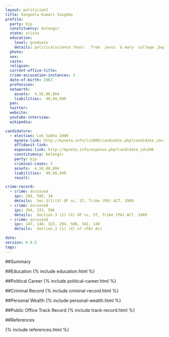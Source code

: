 ```yaml
---
layout: politician2
title: Sangeeta Kumari Singdeo
profile: 
  party: bjp
  constituency: bolangir
  state: orissa
  education: 
    level: graduate
    details: politicalscience (hon).  from  jesus  & mary  college ,bapu dham chanyakyapuri,new delhi(delhi university) in the  year  1983
  photo: 
  sex: 
  caste: 
  religion: 
  current-office-title: 
  crime-accusation-instances: 3
  date-of-birth: 1963
  profession: 
  networth: 
    assets:  4,56,88,804
    liabilities:  49,94,940
  pan: 
  twitter: 
  website: 
  youtube-interview: 
  wikipedia: 

candidature: 
  - election: Lok Sabha 2009
    myneta-link: http://myneta.info/ls2009/candidate.php?candidate_id=296
    affidavit-link: 
    expenses-link: http://myneta.info/expense.php?candidate_id=296
    constituency: bolangir 
    party: bjp
    criminal-cases: 3
    assets:  4,56,88,804
    liabilities:  49,94,940
    result:  

crime-record: 
  - crime: accussed
    ipc: 294, 506, 34
    details:  Sec.3(1)(X) OF sc, ST, Tribe (PA) ACT, 1989  
  - crime: accussed
    ipc: 294, 323, 506
    details:  Section.3 (1) (X) OF sc, ST, Tribe (PA) ACT, 1989  
  - crime: accussed
    ipc: 147, 148, 323, 294, 506, 341, 149
    details:  Section.3 (1) (X) of (PA) Act  

date: 
version: 0.0.5
tags: 
---
```

##Summary


##Education
{% include education.html %}


##Political Career
{% include political-career.html %}


##Criminal Record
{% include criminal-record.html %}


##Personal Wealth
{% include personal-wealth.html %}


##Public Office Track Record
{% include track-record.html %}


##References


{% include references.html %}